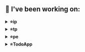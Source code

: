 
## 🔨 I've been working on:

<details>
<summary><strong>⭐ip</strong></summary>
Link to repo: https://github.com/lynnetteeee/ip
<br/>
This repository contains a comprehensive guide on using machine learning algorithms for image classification tasks. It provides detailed explanations, code examples, and datasets for hands-on practice.

---

Updated various classes with javadocs, exceptions, and formatting for clarity and documentation. Refactored code for readability and error-handling, integrating assert statements and enhancing code quality in preparation for C-Friendlier Syntax.
</details>

<details>
<summary><strong>⭐tp</strong></summary>
Link to repo: https://github.com/lynnetteeee/tp
<br/>
This repository contains a markdown file providing information and guidance on how to effectively write a README file for GitHub repositories. It covers sections such as Introduction, Technologies Used, Features, Installation, Usage, and License.

---

The commits include adding manual testing instructions, updating diagrams, fixing typos, and adding class and sequence diagrams for Safe Removal and Undo/Redo functionalities in the repository.
</details>

<details>
<summary><strong>⭐pe</strong></summary>
Link to repo: https://github.com/lynnetteeee/pe
<br/>
This repository contains a detailed guide on how to deploy and manage a Kubernetes cluster using Terraform scripts. It includes step-by-step instructions and best practices for setting up the infrastructure efficiently.

---

The repository named "pe" contains multiple file uploads across various commits.
</details>

<details>
<summary><strong>⭐TodoApp</strong></summary>
Link to repo: https://github.com/lynnetteeee/TodoApp
<br/>
This repository contains a collection of code and resources related to a specific project or topic, providing users with valuable information and tools for reference and implementation.

---

The "TodoApp" repository underwent a series of updates including refactoring todo item management, integrating frontend with the server, improving delete functionality, and enhancing method comments to enhance clarity and efficiency throughout the application. The project transitioned from local state management to centralized global state management to address prop-drilling issues and warning messages, ensuring a more scalable and efficient structure. Additionally, updates were made to Id generation, navigation, and UI elements to improve user experience and functionality.
